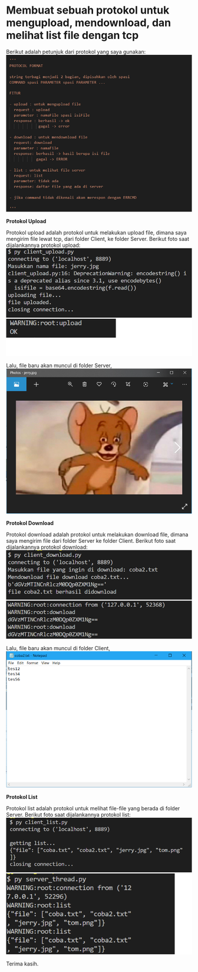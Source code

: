 <h1>Membuat sebuah protokol untuk mengupload, mendownload, dan melihat list file dengan tcp</h1>

Berikut adalah petunjuk dari protokol yang saya gunakan:
![alt](https://github.com/hisamwp/PROGJAR_05111740000026/blob/master/tugas4/img/protocol-format.png)

<b>Protokol Upload</b>

Protokol upload adalah protokol untuk melakukan upload file, dimana saya mengirim file lewat tcp, dari folder Client, ke folder Server.
Berikut foto saat dijalankannya protokol upload:
![alt](https://github.com/hisamwp/PROGJAR_05111740000026/blob/master/tugas4/img/upload-jalan.png)
![alt](https://github.com/hisamwp/PROGJAR_05111740000026/blob/master/tugas4/img/upload-server.png)

Lalu, file baru akan muncul di folder Server,
![alt](https://github.com/hisamwp/PROGJAR_05111740000026/blob/master/tugas4/img/gambar-terupload.png)

<b>Protokol Download</b>

Protokol download adalah protokol untuk melakukan download file, dimana saya mengirim file dari folder Server ke folder Client.
Berikut foto saat dijalankannya protokol download:
![alt](https://github.com/hisamwp/PROGJAR_05111740000026/blob/master/tugas4/img/download-jalan.png)
![alt](https://github.com/hisamwp/PROGJAR_05111740000026/blob/master/tugas4/img/download-server.png)

Lalu, file baru akan muncul di folder Client,
![alt](https://github.com/hisamwp/PROGJAR_05111740000026/blob/master/tugas4/img/file-terdownload.png)

<b>Protokol List</b>

Protokol list adalah protokol untuk melihat file-file yang berada di folder Server.
Berikut foto saat dijalankannya protokol list:
![alt](https://github.com/hisamwp/PROGJAR_05111740000026/blob/master/tugas4/img/list-jalan.png)
![alt](https://github.com/hisamwp/PROGJAR_05111740000026/blob/master/tugas4/img/list-server.png)

Terima kasih.
